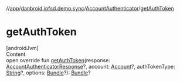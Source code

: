 //[app](../../index.md)/[danbroid.ipfsd.demo.sync](../index.md)/[AccountAuthenticator](index.md)/[getAuthToken](get-auth-token.md)



# getAuthToken  
[androidJvm]  
Content  
open override fun [getAuthToken](get-auth-token.md)(response: [AccountAuthenticatorResponse](https://developer.android.com/reference/kotlin/android/accounts/AccountAuthenticatorResponse.html)?, account: [Account](https://developer.android.com/reference/kotlin/android/accounts/Account.html)?, authTokenType: [String](https://kotlinlang.org/api/latest/jvm/stdlib/kotlin/-string/index.html)?, options: [Bundle](https://developer.android.com/reference/kotlin/android/os/Bundle.html)?): [Bundle](https://developer.android.com/reference/kotlin/android/os/Bundle.html)?  



